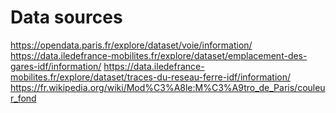 # Data sources

https://opendata.paris.fr/explore/dataset/voie/information/
https://data.iledefrance-mobilites.fr/explore/dataset/emplacement-des-gares-idf/information/
https://data.iledefrance-mobilites.fr/explore/dataset/traces-du-reseau-ferre-idf/information/
https://fr.wikipedia.org/wiki/Mod%C3%A8le:M%C3%A9tro_de_Paris/couleur_fond
